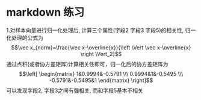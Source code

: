 <script type="text/javascript" src="http://cdn.mathjax.org/mathjax/latest/MathJax.js?config=default"></script>
# markdown 练习
1.对样本向量进行归一化处理后, 计算三个属性(字段2 字段3 字段5)的相关性, 归一化处理的公式为
$$\vec x_{norm}=\frac{\vec x-\overline{x}}{\left \Vert \vec x-\overline{x} \right \Vert_2}$$
通过点积(或者协方差矩阵)计算相关性即可，归一化后的协方差矩阵为
$$\left[ \begin{matrix} 1&0.9994&-0.5791 \\\ 0.9994&1&-0.5495 \\\ -0.5791&-0.5495&1 \end{matrix} \right]$$
可以发现字段2, 字段3之间有强相关, 而和字段5基本不相关


